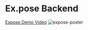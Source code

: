 # Ex.pose Backend
[Expose Demo Video](https://youtu.be/FWR8aQnoqdU?si=3FGrJ-B0On5IqHcB)
![expose-poster](https://github.com/2022-ex-pose/Expose-Backend/assets/65644373/0e15804a-e045-472e-ad75-228a5f815114)
